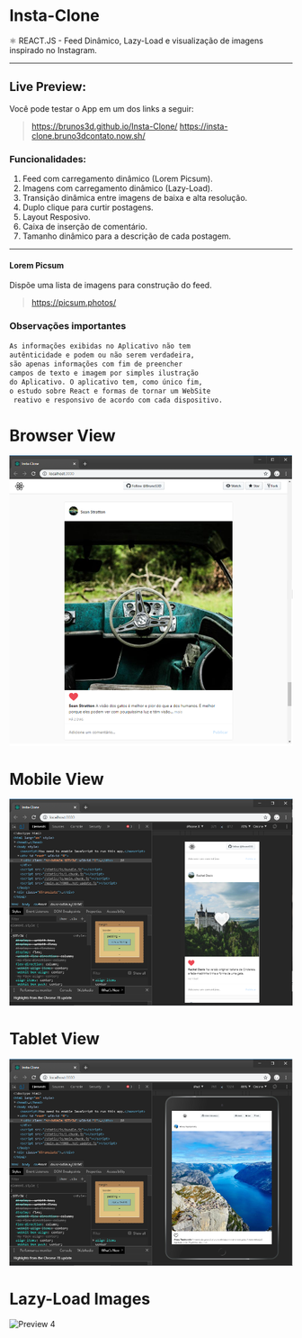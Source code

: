 # Insta-Clone
 ⚛️ REACT.JS - Feed Dinâmico, Lazy-Load e visualização de imagens inspirado no Instagram.

---

## Live Preview:
Você pode testar o App em um dos links a seguir:
>https://brunos3d.github.io/Insta-Clone/
>https://insta-clone.bruno3dcontato.now.sh/

### Funcionalidades:

1. Feed com carregamento dinâmico (Lorem Picsum).
2. Imagens com carregamento dinâmico (Lazy-Load).
3. Transição dinâmica entre imagens de baixa e alta resolução.
4. Duplo clique para curtir postagens.
5. Layout Resposivo.
6. Caixa de inserção de comentário.
7. Tamanho dinâmico para a descrição de cada postagem.

---

#### Lorem Picsum
Dispõe uma lista de imagens para construção do feed.
>https://picsum.photos/

### Observações importantes

```
As informações exibidas no Aplicativo não tem
autênticidade e podem ou não serem verdadeira,
são apenas informações com fim de preencher
campos de texto e imagem por simples ilustração
do Aplicativo. O aplicativo tem, como único fim,
o estudo sobre React e formas de tornar um WebSite
 reativo e responsivo de acordo com cada dispositivo.
```

# Browser View
![Preview 1](./images/image01.png)

# Mobile View
![Preview 2](./images/image02.png)

# Tablet View
![Preview 3](./images/image03.png)

# Lazy-Load Images
![Preview 4](./images/image04.png)
